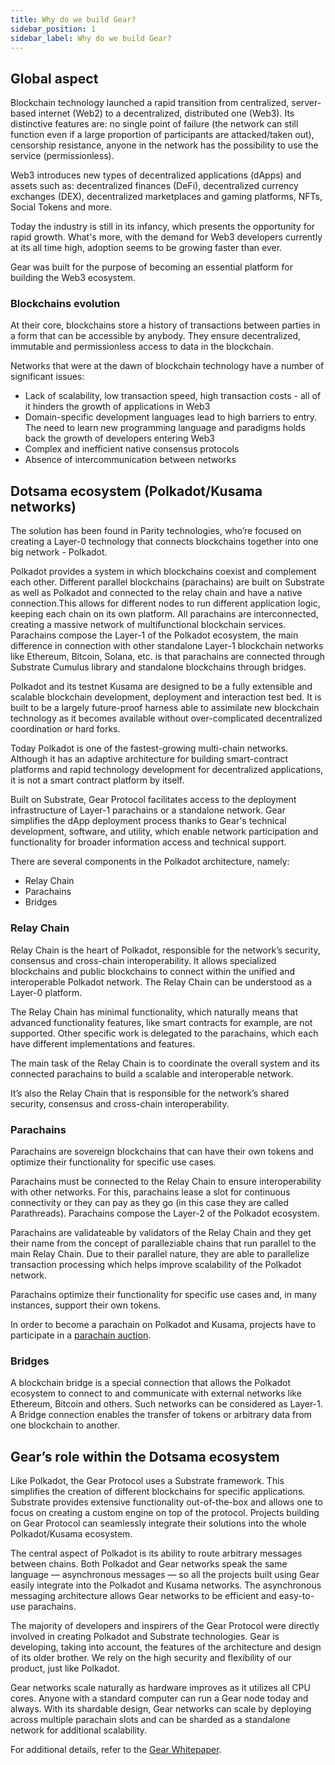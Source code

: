 ```yaml
---
title: Why do we build Gear?
sidebar_position: 1
sidebar_label: Why do we build Gear?
---
```


## Global aspect

Blockchain technology launched a rapid transition from centralized, server-based internet (Web2) to a decentralized, distributed one (Web3). Its distinctive features are: no single point of failure (the network can still function even if a large proportion of participants are attacked/taken out), censorship resistance, anyone in the network has the possibility to use the service (permissionless).

Web3 introduces new types of decentralized applications (dApps) and assets such as: decentralized finances (DeFi), decentralized currency exchanges (DEX), decentralized marketplaces and gaming platforms, NFTs, Social Tokens and more.

Today the industry is still in its infancy, which presents the opportunity for rapid growth. What's more, with the demand for Web3 developers currently at its all time high, adoption seems to be growing faster than ever.

Gear was built for the purpose of becoming an essential platform for building the Web3 ecosystem.

### Blockchains evolution

At their core, blockchains store a history of transactions between parties in a form that can be accessible by anybody. They ensure decentralized, immutable and permissionless access to data in the blockchain.

Networks that were at the dawn of blockchain technology have a number of significant issues:
- Lack of scalability, low transaction speed, high transaction costs - all of it hinders the growth of applications in Web3
- Domain-specific development languages lead to high barriers to entry. The need to learn new programming language and paradigms holds back the growth of developers entering Web3
- Complex and inefficient native consensus protocols
- Absence of intercommunication between networks 

## Dotsama ecosystem (Polkadot/Kusama networks)

The solution has been found in Parity technologies, who’re focused on creating a Layer-0 technology that connects blockchains together into one big network - Polkadot.

Polkadot provides a system in which blockchains coexist and complement each other. Different parallel blockchains (parachains) are built on Substrate as well as Polkadot and connected to the relay chain and have a native connection.This allows for different nodes to run different application logic, keeping each chain on its own platform. All parachains are interconnected, creating a massive network of multifunctional blockchain services. Parachains compose the Layer-1 of the Polkadot ecosystem, the main difference in connection with other standalone Layer-1 blockchain networks like Ethereum, Bitcoin, Solana, etc. is that parachains are connected through Substrate Cumulus library and standalone blockchains through bridges.

Polkadot and its testnet Kusama are designed to be a fully extensible and scalable blockchain development, deployment and interaction test bed. It is built to be a largely future-proof harness able to assimilate new blockchain technology as it becomes available without over-complicated decentralized coordination or hard forks.

Today Polkadot is one of the fastest-growing multi-chain networks. Although it has an adaptive architecture for building smart-contract platforms and rapid technology development for decentralized applications, it is not a smart contract platform by itself.

<!---
As a smart contract platform built on Substrate, Gear was built so that it can be used to deploy a Layer-1 parachain on Polkadot or Kusama, or a standalone network independent of Polkadot or Kusama, any of which being a “Gear Network”. A Gear Network enables developers to deploy their dApps in mere minutes in the easiest and most efficient way possible. This will enable developers to build dApps on Polkadot and Kusama to take advantage of the benefits of each unique network without the traditional significant time and financial expense associated with doing so.
--->

Built on Substrate, Gear Protocol facilitates access to the deployment infrastructure of Layer-1 parachains or a standalone network. Gear simplifies the dApp deployment process thanks to Gear's technical development, software, and utility, which enable network participation and functionality for broader information access and technical support.

There are several components in the Polkadot architecture, namely:
- Relay Chain
- Parachains
- Bridges

### Relay Chain

Relay Chain is the heart of Polkadot, responsible for the network’s security, consensus and cross-chain interoperability. It allows specialized blockchains and public blockchains to connect within the unified and interoperable Polkadot network. The Relay Chain can be understood as a Layer-0 platform.

The Relay Chain has minimal functionality, which naturally means that advanced functionality features, like smart contracts for example, are not supported. Other specific work is delegated to the parachains, which each have different implementations and features.

The main task of the Relay Chain is to coordinate the overall system and its connected parachains to build a scalable and interoperable network.

It’s also the Relay Chain that is responsible for the network’s shared security, consensus and cross-chain interoperability.

### Parachains

Parachains are sovereign blockchains that can have their own tokens and optimize their functionality for specific use cases.

Parachains must be connected to the Relay Chain to ensure interoperability with other networks. For this, parachains lease a slot for continuous connectivity or they can pay as they go (in this case they are called Parathreads). Parachains compose the Layer-2 of the Polkadot ecosystem.

Parachains are validateable by validators of the Relay Chain and they get their name from the concept of paralleziable chains that run parallel to the main Relay Chain. Due to their parallel nature, they are able to parallelize transaction processing which helps improve scalability of the Polkadot network.

Parachains optimize their functionality for specific use cases and, in many instances, support their own tokens.

In order to become a parachain on Polkadot and Kusama, projects have to participate in a [parachain auction](https://parachains.info/auctions).

### Bridges

A blockchain bridge is a special connection that allows the Polkadot ecosystem to connect to and communicate with external networks like Ethereum, Bitcoin and others. Such networks can be considered as Layer-1. A Bridge connection enables the transfer of tokens or arbitrary data from one blockchain to another.

## Gear’s role within the Dotsama ecosystem

<!-- As a Polkadot/Kusama parachain network, Gear Protocol-powered networks are intended for hosting Layer-2 smart contracts. This enables anyone to deploy any dApp on Polkadot and Kusama to take advantage of all the benefits of their ecosystems, yet at the minimal financial expense.
-->

Like Polkadot, the Gear Protocol uses a Substrate framework. This simplifies the creation of different blockchains for specific applications. Substrate provides extensive functionality out-of-the-box and allows one to focus on creating a custom engine on top of the protocol. Projects building on Gear Protocol can seamlessly integrate their solutions into the whole Polkadot/Kusama ecosystem.

The central aspect of Polkadot is its ability to route arbitrary messages between chains. Both Polkadot and Gear networks speak the same language — asynchronous messages — so all the projects built using Gear easily integrate into the Polkadot and Kusama networks. The asynchronous messaging architecture allows Gear networks to be efficient and easy-to-use parachains.

The majority of developers and inspirers of the Gear Protocol were directly involved in creating Polkadot and Substrate technologies. Gear is developing, taking into account, the features of the architecture and design of its older brother. We rely on the high security and flexibility of our product, just like Polkadot.

Gear networks scale naturally as hardware improves as it utilizes all CPU cores. Anyone with a standard computer can run a Gear node today and always. With its shardable design, Gear networks can scale by deploying across multiple parachain slots and can be sharded as a standalone network for additional scalability.

For additional details, refer to the [Gear Whitepaper](https://whitepaper.gear-tech.io/).
